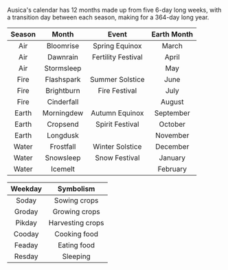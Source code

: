Ausica's calendar has 12 months made up from five 6-day long weeks, with a transition day between each season, making for a 364-day long year.

| Season | Month | Event | Earth Month |
|:---:|:---:|:---:|:---:|
| Air | Bloomrise | Spring Equinox | March |
| Air | Dawnrain | Fertility Festival | April |
| Air | Stormsleep |  | May |
| Fire | Flashspark | Summer Solstice | June |
| Fire | Brightburn | Fire Festival | July |
| Fire | Cinderfall |  | August |
| Earth | Morningdew | Autumn Equinox | September |
| Earth | Cropsend | Spirit Festival | October |
| Earth | Longdusk |  | November |
| Water | Frostfall | Winter Solstice | December |
| Water | Snowsleep | Snow Festival | January |
| Water | Icemelt |  | February |

| Weekday | Symbolism |
|:---:|:---:|
| Soday  | Sowing crops |
| Groday | Growing crops |
| Pikday | Harvesting crops |
| Cooday | Cooking food |
| Feaday | Eating food |
| Resday | Sleeping |
